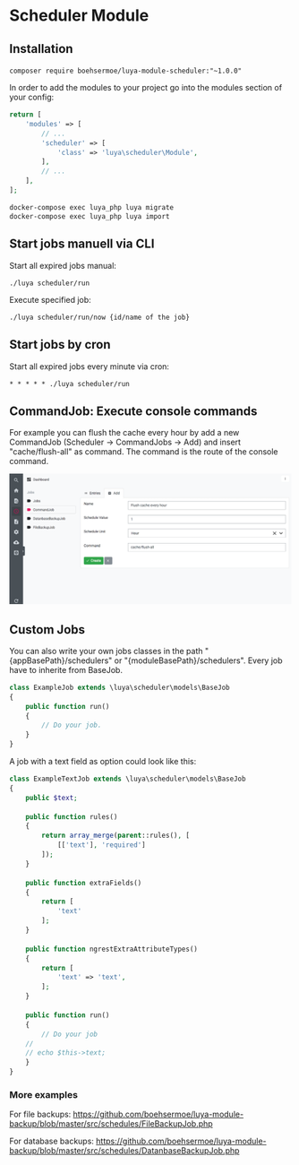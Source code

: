 # Scheduler Module

## Installation

`composer require boehsermoe/luya-module-scheduler:"~1.0.0"`

In order to add the modules to your project go into the modules section of your config:

```php
return [
    'modules' => [
        // ...
        'scheduler' => [
            'class' => 'luya\scheduler\Module',
        ],
        // ...
    ],
];
```
```shell
docker-compose exec luya_php luya migrate
docker-compose exec luya_php luya import
```

## Start jobs manuell via CLI

Start all expired jobs manual:
```shell
./luya scheduler/run
```

Execute specified job:
```
./luya scheduler/run/now {id/name of the job}
```

## Start jobs by cron

Start all expired jobs every minute via cron:
```shell
* * * * * ./luya scheduler/run
```

## CommandJob: Execute console commands

For example you can flush the cache every hour by add a new CommandJob (Scheduler -> CommandJobs -> Add) and insert "cache/flush-all" as command. The command is the route of the console command.

![commandjob-screen](commandjob-screen.png)


## Custom Jobs

You can also write your own jobs classes in the path "{appBasePath}/schedulers" or "{moduleBasePath}/schedulers". Every job have to inherite from BaseJob.

```php
class ExampleJob extends \luya\scheduler\models\BaseJob
{
    public function run()
    {
        // Do your job.
    }
}
```

A job with a text field as option could look like this:

```php
class ExampleTextJob extends \luya\scheduler\models\BaseJob
{
    public $text;

    public function rules()
    {
        return array_merge(parent::rules(), [
            [['text'], 'required']
        ]);
    }

    public function extraFields()
    {
        return [
            'text'
        ];
    }

    public function ngrestExtraAttributeTypes()
    {
        return [
            'text' => 'text',
        ];
    }

    public function run()
    {
        // Do your job
	//
	// echo $this->text;
    }
}
```

### More examples

For file backups: https://github.com/boehsermoe/luya-module-backup/blob/master/src/schedules/FileBackupJob.php

For database backups: https://github.com/boehsermoe/luya-module-backup/blob/master/src/schedules/DatanbaseBackupJob.php
